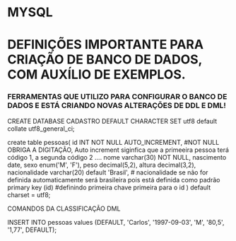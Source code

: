 # MYSQL

# DEFINIÇÕES IMPORTANTE PARA CRIAÇÃO DE BANCO DE DADOS, COM AUXÍLIO DE EXEMPLOS.
 
### FERRAMENTAS  QUE UTILIZO PARA CONFIGURAR O BANCO DE DADOS E ESTÁ CRIANDO  NOVAS ALTERAÇÕES DE DDL E DML! 


CREATE DATABASE CADASTRO  DEFAULT CHARACTER SET utf8 default collate utf8_general_ci;

create table pessoas(
id INT NOT NULL AUTO_INCREMENT,                 #NOT NULL OBRIGA A DIGITAÇÃO, Auto increment siginfica que a primeeira pessoa terá código 1, a segunda código 2  ....
nome varchar(30) NOT NULL,
nascimento date,
sexo enum('M', 'F'),
peso decimal(5,2),
altura decimal(3,2), 
nacionalidade varchar(20) default 'Brasil',                          # nacionalidade se não for definida automaticamente será brasileira pois está definida como padrão
primary key (id)                                     #definindo primeira chave primeira para o id
) default charset = utf8;





COMANDOS DA CLASSIFICAÇÃO DML

INSERT INTO pessoas values
(DEFAULT,  'Carlos', '1997-09-03', 'M', '80,5', '1,77', DEFAULT);
